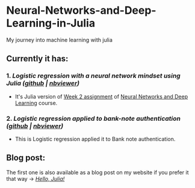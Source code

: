 # Neural-Networks-and-Deep-Learning-in-Julia
My journey into machine learning with julia

## Currently it has:
### 1. *Logistic regression with a neural network mindset using Julia ([github](https://github.com/Abhiswain97/Julia_ML/blob/master/deeplearning.ai/Neural%20Networks%20and%20deep%20learning/Week-2/2020-07-28-Logistic_regression-Copy1.ipynb) | [nbviewer](https://nbviewer.jupyter.org/github/Abhiswain97/Julia_ML/blob/master/deeplearning.ai/Neural%20Networks%20and%20deep%20learning/Week-2/2020-07-28-Logistic_regression-Copy1.ipynb#))*
- It's Julia version of [Week 2 assignment](https://www.coursera.org/learn/neural-networks-deep-learning/notebook/zAgPl/logistic-regression-with-a-neural-network-mindset) of [Neural Networks and Deep Learning](https://www.coursera.org/learn/neural-networks-deep-learning/home/welcome) course.

### 2. *Logistic regression applied to bank-note authentication ([github](https://github.com/Abhiswain97/Julia_ML/blob/master/deeplearning.ai/Neural%20Networks%20and%20deep%20learning/Week-2/2020-07-28-Logistic_regression.ipynb) | [nbviewer](https://nbviewer.jupyter.org/github/Abhiswain97/Julia_ML/blob/master/deeplearning.ai/Neural%20Networks%20and%20deep%20learning/Week-2/2020-07-28-Logistic_regression.ipynb))*
- This is Logistic regression applied it to Bank note authentication.

## Blog post: 
The first one is also available as a blog post on my website if you prefer it that way -> [*Hello, Julia!*](https://abhishekswain.me/machine%20learning/maths/2020/07/28/Logistic_regression-Copy1.html)

